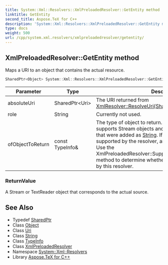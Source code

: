 ```yaml
---
title: System::Xml::Resolvers::XmlPreloadedResolver::GetEntity method
linktitle: GetEntity
second_title: Aspose.TeX for C++
description: 'System::Xml::Resolvers::XmlPreloadedResolver::GetEntity method. Maps a URI to an object that contains the actual resource in C++.'
type: docs
weight: 500
url: /cpp/system.xml.resolvers/xmlpreloadedresolver/getentity/
---
```

## XmlPreloadedResolver::GetEntity method


Maps a URI to an object that contains the actual resource.

```cpp
SharedPtr<Object> System::Xml::Resolvers::XmlPreloadedResolver::GetEntity(SharedPtr<Uri> absoluteUri, String role, const TypeInfo &ofObjectToReturn) override
```


| Parameter | Type | Description |
| --- | --- | --- |
| absoluteUri | SharedPtr\<Uri\> | The URI returned from [XmlResolver::ResolveUri(SharedPtr<Uri>,String)](../../../system.xml/xmlresolver/resolveuri/) call. |
| role | String | Currently not used. |
| ofObjectToReturn | const TypeInfo\& | The type of object to return. The [XmlPreloadedResolver](../) supports Stream objects and TextReader objects for URIs that were added as [String](../../../system/string/). If the requested type is not supported by the resolver, an exception will be thrown. Use the XmlPreloadedResolver::SupportsType(SharedPtr<Uri>,TypeInfo) method to determine whether a certain **Type** is supported by this resolver. |

### ReturnValue

A Stream or TextReader object that corresponds to the actual source.

## See Also

* Typedef [SharedPtr](../../../system/sharedptr/)
* Class [Object](../../../system/object/)
* Class [Uri](../../../system/uri/)
* Class [String](../../../system/string/)
* Class [TypeInfo](../../../system/typeinfo/)
* Class [XmlPreloadedResolver](../)
* Namespace [System::Xml::Resolvers](../../)
* Library [Aspose.TeX for C++](../../../)
